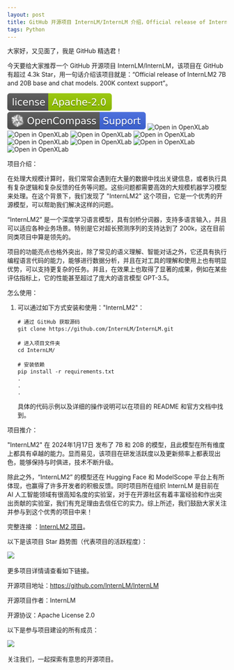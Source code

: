 ```yaml
---
layout: post
title: GitHub 开源项目 InternLM/InternLM 介绍，Official release of InternLM2 7B and 20B base and chat models. 200K context support
tags: Python
---
```


大家好，又见面了，我是 GitHub 精选君！

今天要给大家推荐一个 GitHub 开源项目 InternLM/InternLM，该项目在 GitHub 有超过 4.3k Star，用一句话介绍该项目就是：“Official release of InternLM2 7B and 20B base and chat models. 200K context support”。


![license](https://raw.githubusercontent.com/InternLM/InternLM/master/./assets/license.svg)
![evaluation](https://raw.githubusercontent.com/InternLM/InternLM/master/./assets/compass_support.svg)
![Open in OpenXLab](https://cdn-static.openxlab.org.cn/header/openxlab_models.svg)
![Open in OpenXLab](https://cdn-static.openxlab.org.cn/header/openxlab_models.svg)
![Open in OpenXLab](https://cdn-static.openxlab.org.cn/header/openxlab_models.svg)
![Open in OpenXLab](https://cdn-static.openxlab.org.cn/header/openxlab_models.svg)
![Open in OpenXLab](https://cdn-static.openxlab.org.cn/header/openxlab_models.svg)
![Open in OpenXLab](https://cdn-static.openxlab.org.cn/header/openxlab_models.svg)
![Open in OpenXLab](https://cdn-static.openxlab.org.cn/header/openxlab_models.svg)
![Open in OpenXLab](https://cdn-static.openxlab.org.cn/header/openxlab_models.svg)



项目介绍：

在处理大规模计算时，我们常常会遇到在大量的数据中找出关键信息，或者执行具有复杂逻辑和复杂反馈的任务等问题。这些问题都需要高效的大规模机器学习模型来处理。在这个背景下，我们发现了 "InternLM2" 这个项目，它是一个优秀的开源模型，可以帮助我们解决这样的问题。

“InternLM2” 是一个深度学习语言模型，具有剑桥分词器，支持多语言输入，并且可以适应各种业务场景。特别是它对超长预测序列的支持达到了 200k，这在目前同类项目中算是领先的。

项目的功能亮点也格外突出，除了常见的语义理解、智能对话之外，它还具有执行编程语言代码的能力，能够进行数据分析，并且在对工具的理解和使用上也有明显优势，可以支持更复杂的任务。并且，在效果上也取得了显著的成果，例如在某些评估指标上，它的性能甚至超过了庞大的语言模型 GPT-3.5。

怎么使用：

1. 可以通过如下方式安装和使用："InternLM2"：
   
   ```
   # 通过 GitHub 获取源码
   git clone https://github.com/InternLM/InternLM.git
   
   # 进入项目文件夹
   cd InternLM/
   
   # 安装依赖
   pip install -r requirements.txt
   .
   .
   .
   ```
   
   具体的代码示例以及详细的操作说明可以在项目的 README 和官方文档中找到。

项目推介：

"InternLM2" 在 2024年1月17日 发布了 7B 和 20B 的模型，且此模型在所有维度上都具有卓越的能力。显而易见，该项目在研发活跃度以及更新频率上都表现出色，能够保持与时俱进，技术不断升级。

除此之外，“InternLM2” 的模型还在 Hugging Face 和 ModelScope 平台上有所体现，也赢得了许多开发者的积极反馈。同时项目所在组织 InternLM 是目前在 AI 人工智能领域有很高知名度的实验室，对于在开源社区有着丰富经验和作出突出贡献的实验室，我们有充足理由去信任它的实力。综上所述，我们鼓励大家关注并参与到这个优秀的项目中来！

完整连接 ：[InternLM2 项目](https://github.com/InternLM/InternLM)。


以下是该项目 Star 趋势图（代表项目的活跃程度）：

![](https://api.star-history.com/svg?repos=InternLM/InternLM&type=Timeline)

更多项目详情请查看如下链接。

开源项目地址：https://github.com/InternLM/InternLM 

开源项目作者：InternLM

开源协议：Apache License 2.0

以下是参与项目建设的所有成员：

![](https://contrib.rocks/image?repo=InternLM/InternLM)

关注我们，一起探索有意思的开源项目。

